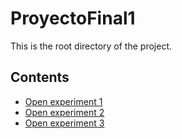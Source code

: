 # ProyectoFinal1

This is the root directory of the project.

## Contents

- [Open experiment 1](experiments/experiment_1)
- [Open experiment 2](experiments/experiment_2)
- [Open experiment 3](experiments/experiment_3)

